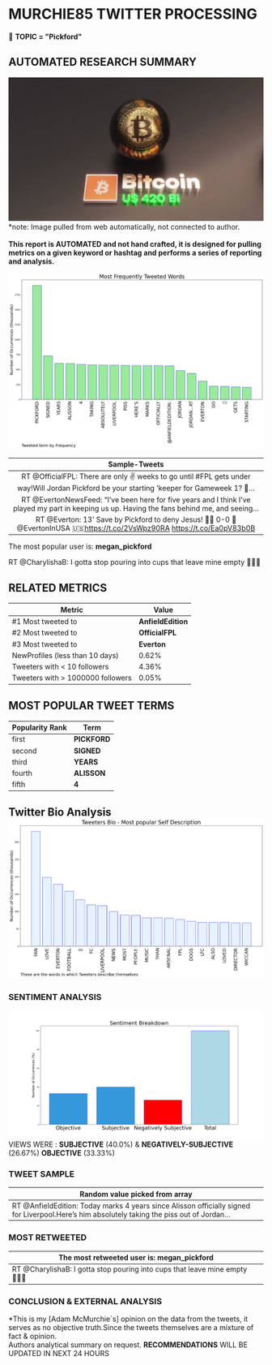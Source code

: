 # MURCHIE85 TWITTER PROCESSING 
&#x1F34E; **TOPIC = "Pickford"**

## AUTOMATED RESEARCH SUMMARY

![image](assets/2022-07-24hashtagImage.png)*note: Image pulled from web automatically, not connected to author.
<br></br>
<b> This report is AUTOMATED and not hand crafted, it is designed for pulling metrics on a given keyword or hashtag and performs a series of reporting and analysis.</b>



![image](assets/2022-07-24TWEETS.png)



|                **Sample-Tweets**        |
| :-------------: |
| RT @OfficialFPL: There are only ✌️ weeks to go until #FPL gets under way!Will Jordan Pickford be your starting 'keeper for Gameweek 1? 🧤… |
| RT @EvertonNewsFeed: “I’ve been here for five years and I think I’ve played my part in keeping us up. Having the fans behind me, and seeing… |
| RT @Everton: 13' Save by Pickford to deny Jesus! 👏🔵 0-0 🔴 @EvertonInUSA 🇺🇸https://t.co/2VsWpz90RA https://t.co/Ea0pV83b0B |

The most popular user is: **megan_pickford**
<div class="alert alert-block alert-danger"> RT @CharylishaB: I gotta stop pouring into cups that leave mine empty 🙅🏽‍♀️</div>

## RELATED METRICS<br>
| Metric | Value |
| ------------- | ------------- |
| #1 Most tweeted to  | **AnfieldEdition** |
| #2 Most tweeted to  | **OfficialFPL** |
| #3 Most tweeted to  | **Everton** |
| NewProfiles (less than 10 days) | 0.62%  |
| Tweeters with < 10 followers  | 4.36%|
| Tweeters with > 1000000 followers  | 0.05%  |



## MOST POPULAR TWEET TERMS 


| Popularity Rank  | Term |
| ------------- | ------------- |
| first  | **PICKFORD**  |
| second  | **SIGNED**  |
| third  | **YEARS** |
| fourth  | **ALISSON**  |
| fifth  | **4**  |


## Twitter Bio Analysis![image](assets/2022-07-24BIO.png)
### SENTIMENT ANALYSIS
![image](assets/2022-07-24sentiment.png)
VIEWS WERE : **SUBJECTIVE**  (40.0%) & **NEGATIVELY-SUBJECTIVE** (26.67%) **OBJECTIVE** (33.33%)

### TWEET SAMPLE 
| Random value picked from array |
| ------------- |
|RT @AnfieldEdition: Today marks 4 years since Alisson officially signed for Liverpool.Here’s him absolutely taking the piss out of Jordan… |

### MOST RETWEETED 

| The most retweeted user is: **megan_pickford**  |
| ------------- |
| RT @CharylishaB: I gotta stop pouring into cups that leave mine empty 🙅🏽‍♀️ |

### CONCLUSION & EXTERNAL ANALYSIS

*This is my [Adam McMurchie`s] opinion on the data from the tweets, it serves as no objective truth.Since the tweets themselves are a mixture of fact & opinion.<br>
Authors analytical summary on request.
**RECOMMENDATIONS** WILL BE UPDATED IN NEXT  24 HOURS <br>